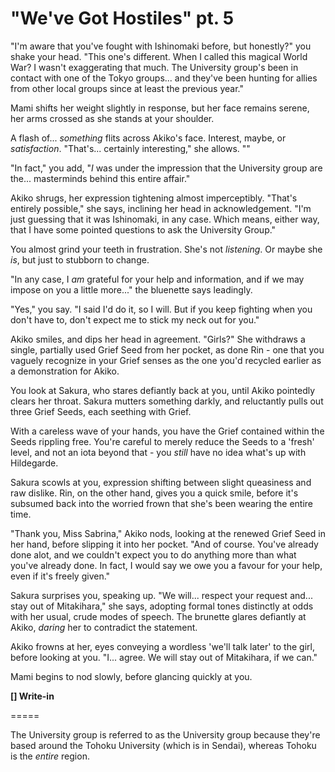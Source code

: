 # "We've Got Hostiles" pt. 5

"I'm aware that you've fought with Ishinomaki before, but honestly?" you shake your head. "This one's different. When I called this magical World War? I wasn't exaggerating that much. The University group's been in contact with one of the Tokyo groups... and they've been hunting for allies from other local groups since at least the previous year."

Mami shifts her weight slightly in response, but her face remains serene, her arms crossed as she stands at your shoulder.

A flash of... *something* flits across Akiko's face. Interest, maybe, or *satisfaction*. "That's... certainly interesting," she allows. ""

"In fact," you add, "*I* was under the impression that the University group are the... masterminds behind this entire affair."

Akiko shrugs, her expression tightening almost imperceptibly. "That's entirely possible," she says, inclining her head in acknowledgement. "I'm just guessing that it was Ishinomaki, in any case. Which means, either way, that I have some pointed questions to ask the University Group."

You almost grind your teeth in frustration. She's not *listening*. Or maybe she *is*, but just to stubborn to change.

"In any case, I *am* grateful for your help and information, and if we may impose on you a little more..." the bluenette says leadingly.

"Yes," you say. "I said I'd do it, so I will. But if you keep fighting when you don't have to, don't expect me to stick my neck out for you."

Akiko smiles, and dips her head in agreement. "Girls?" She withdraws a single, partially used Grief Seed from her pocket, as done Rin - one that you vaguely recognize in your Grief senses as the one you'd recycled earlier as a demonstration for Akiko.

You look at Sakura, who stares defiantly back at you, until Akiko pointedly clears her throat. Sakura mutters something darkly, and reluctantly pulls out three Grief Seeds, each seething with Grief.

With a careless wave of your hands, you have the Grief contained within the Seeds rippling free. You're careful to merely reduce the Seeds to a 'fresh' level, and not an iota beyond that - you *still* have no idea what's up with Hildegarde.

Sakura scowls at you, expression shifting between slight queasiness and raw dislike. Rin, on the other hand, gives you a quick smile, before it's subsumed back into the worried frown that she's been wearing the entire time.

"Thank you, Miss Sabrina," Akiko nods, looking at the renewed Grief Seed in her hand, before slipping it into her pocket. "And of course. You've already done alot, and we couldn't expect you to do anything more than what you've already done. In fact, I would say we owe you a favour for your help, even if it's freely given."

Sakura surprises you, speaking up. "We will... respect your request and... stay out of Mitakihara," she says, adopting formal tones distinctly at odds with her usual, crude modes of speech. The brunette glares defiantly at Akiko, *daring* her to contradict the statement.

Akiko frowns at her, eyes conveying a wordless 'we'll talk later' to the girl, before looking at you. "I... agree. We will stay out of Mitakihara, if we can."

Mami begins to nod slowly, before glancing quickly at you.

**\[] Write-in**

\=====​

The University group is referred to as the University group because they're based around the Tohoku University (which is in Sendai), whereas Tohoku is the *entire* region.
